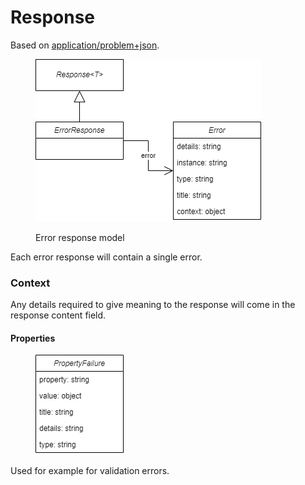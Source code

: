 # Response

Based on [application/problem+json](https://www.rfc-editor.org/rfc/rfc7807).

<figure><img src="../../.gitbook/assets/model_error_response.drawio.png" alt=""><figcaption><p>Error response model</p></figcaption></figure>

Each error response will contain a single error.

### Context

Any details required to give meaning to the response will come in the response content field.

#### Properties

<figure><img src="../../.gitbook/assets/model_property_failure.drawio.png" alt=""><figcaption></figcaption></figure>

Used for example for validation errors.
